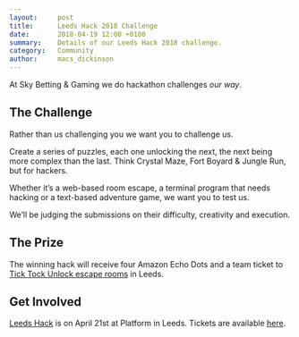 ```yaml
---
layout:     post
title:      Leeds Hack 2018 Challenge
date:       2018-04-19 12:00 +0100
summary:    Details of our Leeds Hack 2018 challenge. 
category:   Community
author:     macs_dickinson
---
```


At Sky Betting & Gaming we do hackathon challenges _our way_.

## The Challenge

Rather than us challenging you we want you to challenge us.

Create a series of puzzles, each one unlocking the next, the next being more complex than the last. Think Crystal Maze, Fort Boyard & Jungle Run, but for hackers.

Whether it’s a web-based room escape, a terminal program that needs hacking or a text-based adventure game, we want you to test us.

We’ll be judging the submissions on their difficulty, creativity and execution.

## The Prize

The winning hack will receive four Amazon Echo Dots and a team ticket to [Tick Tock Unlock escape rooms][0] in Leeds.

## Get Involved

[Leeds Hack][1] is on April 21st at Platform in Leeds. Tickets are available [here][2].

[0]: https://www.ticktockunlock.com/location/leeds/
[1]: https://www.hac100.com/event/leeds-2018/
[2]: https://www.eventbrite.com/e/leeds-hack-2018-tickets-42743058639
